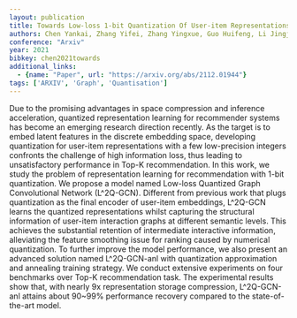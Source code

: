 ```yaml
---
layout: publication
title: Towards Low-loss 1-bit Quantization Of User-item Representations For Top-k Recommendation
authors: Chen Yankai, Zhang Yifei, Zhang Yingxue, Guo Huifeng, Li Jingjie, Tang Ruiming, He Xiuqiang, King Irwin
conference: "Arxiv"
year: 2021
bibkey: chen2021towards
additional_links:
  - {name: "Paper", url: "https://arxiv.org/abs/2112.01944"}
tags: ['ARXIV', 'Graph', 'Quantisation']
---
```

Due to the promising advantages in space compression and inference acceleration, quantized representation learning for recommender systems has become an emerging research direction recently. As the target is to embed latent features in the discrete embedding space, developing quantization for user-item representations with a few low-precision integers confronts the challenge of high information loss, thus leading to unsatisfactory performance in Top-K recommendation. In this work, we study the problem of representation learning for recommendation with 1-bit quantization. We propose a model named Low-loss Quantized Graph Convolutional Network (L^2Q-GCN). Different from previous work that plugs quantization as the final encoder of user-item embeddings, L^2Q-GCN learns the quantized representations whilst capturing the structural information of user-item interaction graphs at different semantic levels. This achieves the substantial retention of intermediate interactive information, alleviating the feature smoothing issue for ranking caused by numerical quantization. To further improve the model performance, we also present an advanced solution named L^2Q-GCN-anl with quantization approximation and annealing training strategy. We conduct extensive experiments on four benchmarks over Top-K recommendation task. The experimental results show that, with nearly 9x representation storage compression, L^2Q-GCN-anl attains about 90~99&#37; performance recovery compared to the state-of-the-art model.
